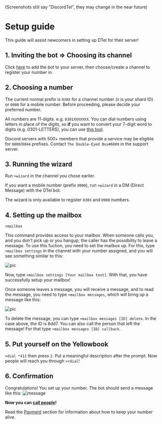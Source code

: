 (Screenshots still say "DiscordTel", they may change in the near future)

# Setup guide
This guide will assist newcomers in setting up DTel for their server!

## 1. Inviting the bot => Choosing its channel
Click [here](https://discordapp.com/oauth2/authorize?client_id=377609965554237453&scope=bot&permissions=84997) to add the bot to your server, then choose/create a channel to register your number in.

## 2. Choosing a number
The current normal prefix is `030X` for a channel number (`X` is your shard ID) or `0900` for a mobile number. Before proceeding, please decide your preferred number.

All numbers are 11-digits. e.g. `0301XXXXXXX`. You can dial numbers using letters in place of the digits, so **if** you want to convert your 7-digit word to digits (e.g. 0301-LETTERS), you can use [this tool](http://word2number.com).

Discord servers with 500+ members that provide a service may be eligible for `0800`/`0844` prefixes. Contact `The Double-Eyed Bus#6889` in the support server.

## 3. Running the wizard
Run `>wizard` in the channel you chose earlier.

If you want a mobile number (prefix `0900`), run `>wizard` in a DM (Direct Message) with the DTel bot.

The wizard is only available to register `030X` and `0900` numbers.

## 4. Setting up the mailbox
`>mailbox`

This command provides access to your mailbox. When someone calls you, and you don't pick up or you hangup, the caller has the possibility to leave a message. To use this fuction, you need to set the mailbox up.
For this, type `>mailbox settings` in the channel with your number assigned, and you will see something similar to this:

![pic](http://i.imgur.com/mv3h3nX.png)

Now, type `>mailbox settings [Your mailbox text]`. With that, you have successfully setup your mailbox!

Once someone leaves a message, you will receive a message, and to read the message, you need to type `>mailbox messages`, which will bring up a message like this: 

![pic](http://i.imgur.com/nba617d.png)

To delete the message, you can type `>mailbox messages [ID] delete`. In the case above, the ID is 6dd7.
You can also call the person that left the message! For that type `>mailbox messages [ID] callback`.

## 5. Put yourself on the Yellowbook
`>dial *411` then press `2`. Put a meaningful description after the prompt. Now people will reach you through `>rdial`!

## 6. Confirmation
Congratulations! You set up your number. The bot should send a message like this:
![message](http://i.imgur.com/vuOzp4d.png)

**Now you can [call people](./dialing-guide)!**

Read the [Payment](./Payment) section for information about how to keep your number alive.
